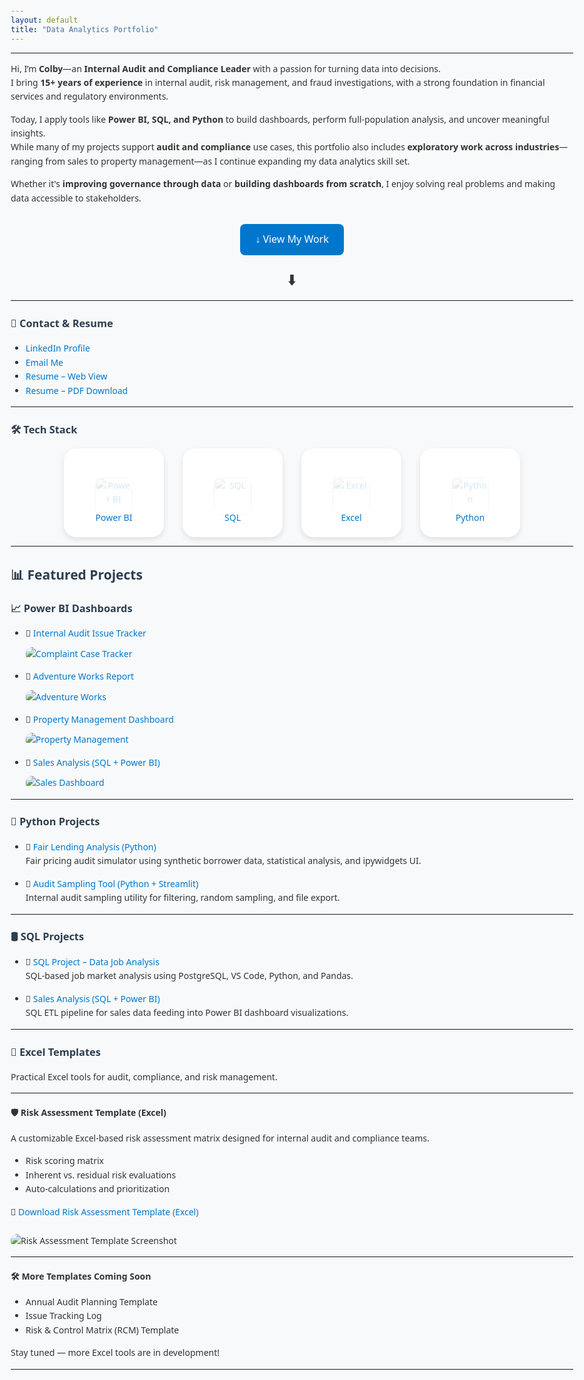```yaml
---
layout: default
title: "Data Analytics Portfolio"
---
```


<style>

/* Body Cleanup */
body {
  max-width: 1100px;
  margin: auto;
  padding: 30px;
  font-family: 'Segoe UI', Tahoma, Geneva, Verdana, sans-serif;
  background-color: #f8f9fa;
  color: #333;
  line-height: 1.6;
}

/* Section Headers */
h1, h2, h3 {
  color: #2c3e50;
}

/* Header Text (Top Banner) */
header h1, header h2 {
  color: #ffffff !important;
  text-shadow: 1px 1px 3px rgba(0,0,0,0.6);
}

/* Link Styling */
a {
  color: #0077cc;
  text-decoration: none;
}
a:hover {
  text-decoration: underline;
}

/* Tech Stack Cards */
.tech-card {
  width: 120px;
  padding: 20px;
  border-radius: 20px;
  box-shadow: 0 4px 10px rgba(0,0,0,0.1);
  background: white;
  transition: transform 0.3s, box-shadow 0.3s;
}
.tech-card:hover {
  transform: scale(1.05);
  box-shadow: 0px 8px 20px rgba(0, 0, 0, 0.15);
}

/* Tech Labels */
.tech-label {
  margin-top: 10px;
  font-size: 14px;
}

/* Animate Images on Load */
.tech-card img {
  opacity: 0;
  transform: translateY(20px);
  animation: fadeInUp 0.6s ease-out forwards;
}
@keyframes fadeInUp {
  to {
    opacity: 1;
    transform: translateY(0);
  }
}

/* Project Images */
img {
  max-width: 100%;
  border-radius: 10px;
  margin-top: 10px;
}

/* View My Work Button */
.view-work-button {
  display: inline-block;
  padding: 12px 24px;
  font-size: 16px;
  background-color: #0077cc;
  color: white;
  border-radius: 8px;
  text-decoration: none;
  transition: background-color 0.3s;
  margin-bottom: 10px;
}
.view-work-button:hover {
  background-color: #005fa3;
}

/* Bouncing Arrow */
.bounce-arrow {
  font-size: 24px;
  margin-top: 10px;
  animation: bounce 2s infinite;
  transition: opacity 0.5s;
}
@keyframes bounce {
  0%, 20%, 50%, 80%, 100% {
    transform: translateY(0);
  }
  40% {
    transform: translateY(8px);
  }
  60% {
    transform: translateY(4px);
  }
}

/* Hide arrow when user scrolls */
.bounce-arrow.hide {
  opacity: 0;
  pointer-events: none;
}

</style>

<script>
  window.addEventListener('scroll', function() {
    var arrow = document.querySelector('.bounce-arrow');
    if (window.scrollY > 100) {
      arrow.classList.add('hide');
    } else {
      arrow.classList.remove('hide');
    }
  });
</script>

---

Hi, I’m **Colby**—an **Internal Audit and Compliance Leader** with a passion for turning data into decisions.  
I bring **15+ years of experience** in internal audit, risk management, and fraud investigations, with a strong foundation in financial services and regulatory environments.

Today, I apply tools like **Power BI, SQL, and Python** to build dashboards, perform full-population analysis, and uncover meaningful insights.  
While many of my projects support **audit and compliance** use cases, this portfolio also includes **exploratory work across industries**—ranging from sales to property management—as I continue expanding my data analytics skill set.

Whether it's **improving governance through data** or **building dashboards from scratch**, I enjoy solving real problems and making data accessible to stakeholders.

<div style="text-align: center; margin-top: 30px;">
  <a href="#featured-projects" class="view-work-button">
    ↓ View My Work
  </a>
  <div class="bounce-arrow">⬇️</div>
</div>

---

### 📇 Contact & Resume

- [LinkedIn Profile](https://www.linkedin.com/in/colby-k)
- [Email Me](mailto:colby.keller@gmail.com)
- [Resume – Web View](resume.md)
- [Resume – PDF Download](assets/docs/Resume.pdf)

---

### 🛠️ Tech Stack

<div style="display: flex; justify-content: center; flex-wrap: wrap; gap: 30px; text-align: center;">

  <div class="tech-card">
    <a href="#power-bi-dashboards" title="See Power BI Projects">
      <img src="assets/img/New_Power_BI_Logo.svg" alt="Power BI" width="60">
      <div class="tech-label">Power BI</div>
    </a>
  </div>

  <div class="tech-card">
    <a href="#sql-projects" title="See SQL Projects">
      <img src="assets/img/SQL.png" alt="SQL" width="60">
      <div class="tech-label">SQL</div>
    </a>
  </div>

  <div class="tech-card">
    <a href="#excel-templates" title="See Excel Templates">
      <img src="assets/img/Excel.png" alt="Excel" width="60">
      <div class="tech-label">Excel</div>
    </a>
  </div>

  <div class="tech-card">
    <a href="#python-projects" title="See Python Projects">
      <img src="assets/img/Python-logo-notext.svg" alt="Python" width="60">
      <div class="tech-label">Python</div>
    </a>
  </div>

</div>

---

## 📊 Featured Projects <a name="featured-projects"></a>

### 📈 Power BI Dashboards <a name="power-bi-dashboards"></a>

- 🔗 [Internal Audit Issue Tracker](https://app.powerbi.com/view?r=eyJrIjoiNjY0YjI4NmYtNWJlNy00YWY4LThjMTctZjZlNDQ0ZmYzNDRkIiwidCI6ImRmODY3OWNkLWE4MGUtNDVkOC05OWFjLWM4M2VkN2ZmOTVhMCJ9)  
  [![Complaint Case Tracker](assets/img/internal_audit_issue_tracker.png)](https://app.powerbi.com/view?r=eyJrIjoiNjY0YjI4NmYtNWJlNy00YWY4LThjMTctZjZlNDQ0ZmYzNDRkIiwidCI6ImRmODY3OWNkLWE4MGUtNDVkOC05OWFjLWM4M2VkN2ZmOTVhMCJ9&embedImagePlaceholder=true&pageName=9692a08028aa212019c1)


- 🔗 [Adventure Works Report](https://app.powerbi.com/view?r=eyJrIjoiODhkYWI5ZmYtZTk0Yy00NjUwLTg0YjItNjI3ODA3MDk1N2U5IiwidCI6ImRmODY3OWNkLWE4MGUtNDVkOC05OWFjLWM4M2VkN2ZmOTVhMCJ9)  
  [![Adventure Works](assets/img/AdventureWorks.png)](https://app.powerbi.com/view?r=eyJrIjoiODhkYWI5ZmYtZTk0Yy00NjUwLTg0YjItNjI3ODA3MDk1N2U5IiwidCI6ImRmODY3OWNkLWE4MGUtNDVkOC05OWFjLWM4M2VkN2ZmOTVhMCJ9)

- 🔗 [Property Management Dashboard](https://app.powerbi.com/view?r=eyJrIjoiZjc0MTliNDYtNjZmYy00MWY1LTlmNTEtMmFiNGI2Y2FmOGY2IiwidCI6ImRmODY3OWNkLWE4MGUtNDVkOC05OWFjLWM4M2VkN2ZmOTVhMCJ9)  
  [![Property Management](assets/img/property_management.png)](https://app.powerbi.com/view?r=eyJrIjoiZjc0MTliNDYtNjZmYy00MWY1LTlmNTEtMmFiNGI2Y2FmOGY2IiwidCI6ImRmODY3OWNkLWE4MGUtNDVkOC05OWFjLWM4M2VkN2ZmOTVhMCJ9)

- 🔗 [Sales Analysis (SQL + Power BI)](https://github.com/colby-k/SQL_PowerBI_Project_Sales_Analysis)  
  [![Sales Dashboard](assets/img/Sales_Report.png)](https://app.powerbi.com/view?r=eyJrIjoiODBmZTYzMzAtYzZlMi00ODRlLWE2ZWItMmJkNDgwODhlNTc2IiwidCI6ImRmODY3OWNkLWE4MGUtNDVkOC05OWFjLWM4M2VkN2ZmOTVhMCJ9&pageName=ReportSection)

---

### 🐍 Python Projects <a name="python-projects"></a>

- 📁 [Fair Lending Analysis (Python)](https://github.com/colby-k/Python_Project_Fair_Lending_Analysis)  
  Fair pricing audit simulator using synthetic borrower data, statistical analysis, and ipywidgets UI.

- 📁 [Audit Sampling Tool (Python + Streamlit)](https://audit-sampling-tool.streamlit.app/)  
  Internal audit sampling utility for filtering, random sampling, and file export.

---

### 🛢️ SQL Projects <a name="sql-projects"></a>

- 📁 [SQL Project – Data Job Analysis](https://github.com/colby-k/SQL_Project_Data_Job_Analysis)  
  SQL-based job market analysis using PostgreSQL, VS Code, Python, and Pandas.

- 📁 [Sales Analysis (SQL + Power BI)](https://github.com/colby-k/SQL_PowerBI_Project_Sales_Analysis)  
  SQL ETL pipeline for sales data feeding into Power BI dashboard visualizations.

---

### 📄 Excel Templates <a name="excel-templates"></a>

Practical Excel tools for audit, compliance, and risk management.

---

#### 🛡️ Risk Assessment Template (Excel)

A customizable Excel-based risk assessment matrix designed for internal audit and compliance teams.

- Risk scoring matrix
- Inherent vs. residual risk evaluations
- Auto-calculations and prioritization

📂 [Download Risk Assessment Template (Excel)](assets/files/Risk_Assessment_Template.xlsx)

![Risk Assessment Template Screenshot](assets/img/Risk_Assessment.png)


---

#### 🛠️ More Templates Coming Soon

- Annual Audit Planning Template
- Issue Tracking Log
- Risk & Control Matrix (RCM) Template

Stay tuned — more Excel tools are in development!

---
